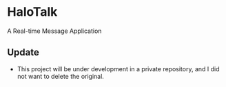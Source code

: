 # HaloTalk
A Real-time Message Application

## Update
- This project will be under development in a private repository, and I did not want to delete the original.
